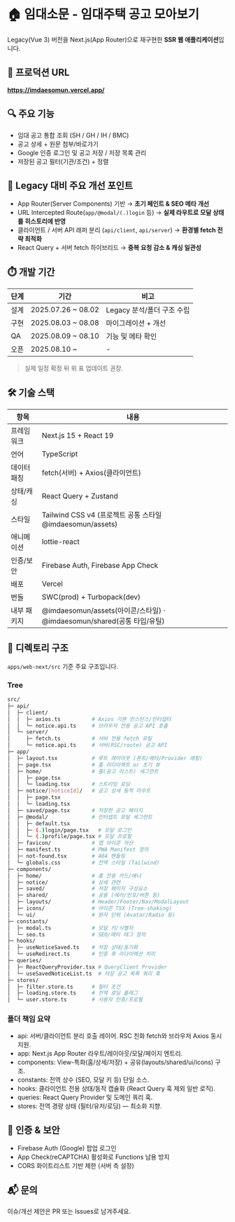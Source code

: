 # 🏠 임대소문 - 임대주택 공고 모아보기

Legacy(Vue 3) 버전을 Next.js(App Router)으로 재구현한 **SSR 웹 애플리케이션**입니다.

## 🚀 프로덕션 URL

**https://imdaesomun.vercel.app/**

## 🔍 주요 기능

- 임대 공고 통합 조회 (SH / GH / IH / BMC)
- 공고 상세 + 원문 첨부/바로가기
- Google 인증 로그인 및 공고 저장 / 저장 목록 관리
- 저장된 공고 필터(기관/조건) + 정렬

## 🔁 Legacy 대비 주요 개선 포인트

- App Router(Server Components) 기반 → **초기 페인트 & SEO 메타 개선**
- URL Intercepted Route(`app/@modal/(.)login` 등) → **실제 라우트로 모달 상태를 히스토리에 반영**
- 클라이언트 / 서버 API 래퍼 분리 (`api/client`, `api/server`) → **환경별 fetch 전략 최적화**
- React Query + 서버 fetch 하이브리드 → **중복 요청 감소 & 캐싱 일관성**

## ⏱️ 개발 기간

| 단계 | 기간               | 비고                       |
| ---- | ------------------ | -------------------------- |
| 설계 | 2025.07.26 ~ 08.02 | Legacy 분석/폴더 구조 수립 |
| 구현 | 2025.08.03 ~ 08.08 | 마이그레이션 + 개선        |
| QA   | 2025.08.09 ~ 08.10 | 기능 및 메타 확인          |
| 오픈 | 2025.08.10 ~       | -                          |

> 실제 일정 확정 뒤 위 표 업데이트 권장.

## 🛠️ 기술 스택

| 항목        | 내용                                                                   |
| ----------- | ---------------------------------------------------------------------- |
| 프레임워크  | Next.js 15 + React 19                                                  |
| 언어        | TypeScript                                                             |
| 데이터 패칭 | fetch(서버) + Axios(클라이언트)                                        |
| 상태/캐싱   | React Query + Zustand                                                  |
| 스타일      | Tailwind CSS v4 (프로젝트 공통 스타일 @imdaesomun/assets)              |
| 애니메이션  | lottie-react                                                           |
| 인증/보안   | Firebase Auth, Firebase App Check                                      |
| 배포        | Vercel                                                                 |
| 번들        | SWC(prod) + Turbopack(dev)                                             |
| 내부 패키지 | @imdaesomun/assets(아이콘/스타일) · @imdaesomun/shared(공통 타입/유틸) |

## 📂 디렉토리 구조

`apps/web-next/src` 기준 주요 구조입니다.

### Tree

```bash
src/
├─ api/
│  ├─ client/
│  │  ├─ axios.ts          # Axios 기본 인스턴스/인터셉터
│  │  └─ notice.api.ts     # 브라우저 전용 공고 API 호출
│  └─ server/
│     ├─ fetch.ts          # 서버 전용 fetch 유틸
│     └─ notice.api.ts     # 서버(RSC/route) 공고 API
├─ app/
│  ├─ layout.tsx           # 루트 레이아웃 (폰트/메타/Provider 래핑)
│  ├─ page.tsx             # 홈 리다이렉트 or 초기 뷰
│  ├─ home/                # 홈(공고 리스트) 세그먼트
│  │  ├─ page.tsx
│  │  └─ loading.tsx       # 스트리밍 로딩
│  ├─ notice/[noticeId]/   # 공고 상세 동적 라우트
│  │  ├─ page.tsx
│  │  └─ loading.tsx
│  ├─ saved/page.tsx       # 저장한 공고 페이지
│  ├─ @modal/              # 인터셉트 모달 세그먼트
│  │  ├─ default.tsx
│  │  ├─ (.)login/page.tsx   # 모달 로그인
│  │  └─ (.)profile/page.tsx # 모달 프로필
│  ├─ favicon/             # 앱 아이콘 자산
│  ├─ manifest.ts          # PWA Manifest 정의
│  ├─ not-found.tsx        # 404 핸들링
│  └─ globals.css          # 전역 스타일 (Tailwind)
├─ components/
│  ├─ home/                # 홈 전용 카드/배너
│  ├─ notice/              # 상세 관련
│  ├─ saved/               # 저장 페이지 구성요소
│  ├─ shared/              # 공용 (에러/인포/버튼 등)
│  ├─ layouts/             # Header/Footer/Nav/ModalLayout
│  ├─ icons/               # 아이콘 TSX (Tree-shaking)
│  └─ ui/                  # 원자 단위 (Avatar/Radio 등)
├─ constants/
│  ├─ modal.ts             # 모달 키/식별자
│  └─ seo.ts               # SEO/메타 태그 정의
├─ hooks/
│  ├─ useNoticeSaved.ts    # 저장 상태/동기화
│  └─ useRedirect.ts       # 인증 후 리다이렉션 처리
├─ queries/
│  ├─ ReactQueryProvider.tsx # QueryClient Provider
│  └─ useSavedNoticeList.ts  # 저장 공고 목록 쿼리 훅
├─ stores/
│  ├─ filter.store.ts      # 필터 조건
│  ├─ loading.store.ts     # 전역 로딩 플래그
│  └─ user.store.ts        # 사용자 인증/프로필
```

### 폴더 책임 요약

- api: 서버/클라이언트 분리 호출 레이어. RSC 친화 fetch와 브라우저 Axios 동시 지원.
- app: Next.js App Router 라우트/레이아웃/모달/페이지 엔트리.
- components: View-특화(홈/상세/저장) + 공유(layouts/shared/ui/icons) 구조.
- constants: 전역 상수 (SEO, 모달 키 등) 단일 소스.
- hooks: 클라이언트 전용 상태/동작 캡슐화 (React Query 훅 제외 일반 로직).
- queries: React Query Provider 및 도메인 쿼리 훅.
- stores: 전역 경량 상태 (필터/유저/로딩) — 최소화 지향.

## 🔐 인증 & 보안

- Firebase Auth (Google) 팝업 로그인
- App Check(reCAPTCHA) 활성화로 Functions 남용 방지
- CORS 화이트리스트 기반 제한 (서버 측 설정)

## 📬 문의

이슈/개선 제안은 PR 또는 Issues로 남겨주세요.
